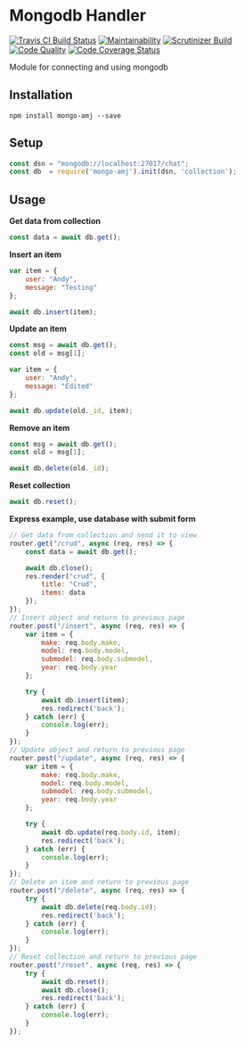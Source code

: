 Mongodb Handler
==============

[![Travis CI Build Status](https://api.travis-ci.org/andymartinj/mongo-handler.svg?branch=master)](https://travis-ci.org/andymartinj/mongo-handler)
[![Maintainability](https://api.codeclimate.com/v1/badges/fbfb99c6a84296e537e8/maintainability)](https://codeclimate.com/github/andymartinj/mongo-handler/maintainability)
[![Scrutinizer Build](https://scrutinizer-ci.com/g/andymartinj/mongo-handler/badges/build.png?b=master)](https://scrutinizer-ci.com/g/andymartinj/mongo-handler/?branch=master)
[![Code Quality](https://scrutinizer-ci.com/g/andymartinj/mongo-handler/badges/quality-score.png?b=master)](https://scrutinizer-ci.com/g/andymartinj/mongo-handler/?branch=master)
[![Code Coverage Status](https://coveralls.io/repos/github/andymartinj/mongo-handler/badge.svg?branch=1.0.0)](https://coveralls.io/github/andymartinj/mongo-handler?branch=1.0.0)

Module for connecting and using mongodb

## Installation

```
npm install mongo-amj --save
```

## Setup

```javascript
const dsn = "mongodb://localhost:27017/chat";
const db  = require('mongo-amj').init(dsn, 'collection');
```

## Usage

**Get data from collection**
```javascript
const data = await db.get();
```

**Insert an item**
```javascript
var item = {
    user: "Andy",
    message: "Testing"
};

await db.insert(item);
```

**Update an item**
```javascript
const msg = await db.get();
const old = msg[1];

var item = {
    user: "Andy",
    message: "Edited"
};

await db.update(old._id, item);
```

**Remove an item**
```javascript
const msg = await db.get();
const old = msg[1];

await db.delete(old._id);
```

**Reset collection**
```javascript
await db.reset();
```

**Express example, use database with submit form**
```javascript
// Get data from collection and send it to view
router.get("/crud", async (req, res) => {
    const data = await db.get();

    await db.close();
    res.render("crud", {
        title: "Crud",
        items: data
    });
});
// Insert object and return to previous page
router.post("/insert", async (req, res) => {
    var item = {
        make: req.body.make,
        model: req.body.model,
        submodel: req.body.submodel,
        year: req.body.year
    };

    try {
        await db.insert(item);
        res.redirect('back');
    } catch (err) {
        console.log(err);
    }
});
// Update object and return to previous page
router.post("/update", async (req, res) => {
    var item = {
        make: req.body.make,
        model: req.body.model,
        submodel: req.body.submodel,
        year: req.body.year
    };

    try {
        await db.update(req.body.id, item);
        res.redirect('back');
    } catch (err) {
        console.log(err);
    }
});
// Delete an item and return to previous page
router.post("/delete", async (req, res) => {
    try {
        await db.delete(req.body.id);
        res.redirect('back');
    } catch (err) {
        console.log(err);
    }
});
// Reset collection and return to previous page
router.post("/reset", async (req, res) => {
    try {
        await db.reset();
        await db.close();
        res.redirect('back');
    } catch (err) {
        console.log(err);
    }
});
```
